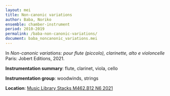 ```yaml
---
layout: mei
title: Non-canonic variations 
author: Baba, Noriko 
ensemble: chamber-instrument 
period: 2010-2019
permalink: /baba-non-canonic-variations/
document: baba_noncanonic_variations.mei
---
```


In *Non-canonic variations: pour flute (piccolo), clarinette, alto e violoncelle* Paris: Jobert Editions, 2021.

**Instrumentation summary**: flute, clarinet, viola, cello 

**Instrumentation group**: woodwinds, strings 

**Location**: <a href="https://tufts.primo.exlibrisgroup.com/permalink/01TUN_INST/1kc9gia/alma991018456866503851" target="_blank">Music Library Stacks M462.B12 N6 2021</a>